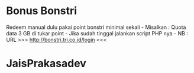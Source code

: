 # Bonus Bonstri
Redeem manual dulu pakai point bonstri minimal sekali -
Misalkan : Quota data 3 GB di tukar point -
Jika sudah tinggal jalankan script PHP nya -
NB : URL >>> http://bonstri.tri.co.id/login <<<
# JaisPrakasadev
